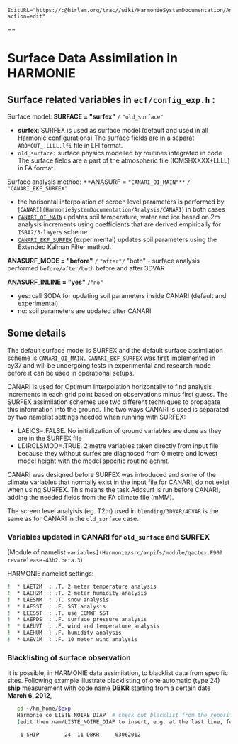```@meta
EditURL="https://:@hirlam.org/trac//wiki/HarmonieSystemDocumentation/Analysis/SurfaceAnalysis?action=edit"
```

==
# Surface Data Assimilation in HARMONIE

## Surface related variables in `ecf/config_exp.h` :


Surface model: **SURFACE = "surfex"** `/` `"old_surface"`
* **surfex**: SURFEX is used as surface model (default and used in all Harmonie configurations)
  The surface fields are in a separat `AROMOUT_.LLLL.lfi` file in LFI format. 
* `old_surface:` surface physics modelled by routines integrated in code
  The surface fields are a part of the atmospheric file (ICMSHXXXX+LLLL) in FA format.


Surface analysis method: **ANASURF = `"CANARI_OI_MAIN"**` `/` `"CANARI_EKF_SURFEX"`
* the horisontal interpolation of screen level parameters is performed by [`CANARI](HarmonieSystemDocumentation/Analysis/CANARI`) in both cases
* [`CANARI_OI_MAIN`](HarmonieSystemDocumentation/Analysis/CANARI_OI_MAIN) updates soil temperature, water and ice based on 2m analysis increments using coefficients that are derived empirically for `ISBA2/3-layers` scheme
* [`CANARI_EKF_SURFEX`](HarmonieSystemDocumentation/Analysis/CANARI_EKF_SURFEX) (experimental) updates soil parameters using the Extended Kalman Filter method.


**ANASURF_MODE = "before"** `/` `"after"/` "both" - surface analysis performed `before/after/both` before and after 3DVAR

**ANASURF_INLINE = "yes"** `/"no"`
* yes: call SODA for updating soil parameters inside CANARI (default and experimental)
* no: soil parameters are updated after CANARI


## Some details

The default surface model is SURFEX and the default surface assimilation scheme is `CANARI_OI_MAIN.` `CANARI_EKF_SURFEX` was first implemented in cy37 and will be undergoing tests in experimental and research mode before it can be used in operational setups.

CANARI is used for Optimum Interpolation horizontally to find analysis increments in each grid point based on observations minus first guess. The SURFEX assimilation schemes use two different techniques to propagate this information into the ground. The two ways CANARI is used is separated by two namelist settings needed when running with SURFEX:

* LAEICS=.FALSE.
 No initialization of ground variables are done as they are in the SURFEX file
* LDIRCLSMOD=.TRUE.
 2 metre variables taken directly from input file because they without surfex are diagnosed from 0 metre and lowest model height with the model specific routine achmt.

CANARI was designed before SURFEX was introduced and some of the climate variables that normally exist in the input file for CANARI, do not exist when using SURFEX. This means the task Addsurf is run before CANARI, adding the needed fields from the FA climate file (mMM).

The screen level analyisis (eg. T2m) used in `blending/3DVAR/4DVAR` is the same as for CANARI in the `old_surface` case.

### Variables updated in CANARI for `old_surface` and SURFEX

[Module of namelist `variables](Harmonie/src/arpifs/module/qactex.F90?rev=release-43h2.beta.3`)

HARMONIE namelist settings:
```bash
!  * LAET2M  : .T. 2 meter temperature analysis
!  * LAEH2M  : .T. 2 meter humidity analysis
!  * LAESNM  : .T. snow analysis
!  * LAESST  : .F. SST analysis
!  * LECSST  : .T. use ECMWF SST
!  * LAEPDS  : .F. surface pressure analysis
!  * LAEUVT  : .F. wind and temperature analysis
!  * LAEHUM  : .F. humidity analysis
!  * LAEV1M  : .F. 10 meter wind analysis
```

### Blacklisting of surface observation

It is possible, in HARMONIE data assimilation, to blacklist data from specific sites. Following example illustrate blacklisting of one automatic (type 24) **ship** measurement with code name **DBKR** starting from a certain date **March 6, 2012**,

```bash
   cd ~/hm_home/$exp
   Harmonie co LISTE_NOIRE_DIAP  # check out blacklist from the repository, e.g., source:Harmonie/nam/LISTE_NOIRE_DIAP
   (edit then nam/LISTE_NOIRE_DIAP to insert, e.g. at the last line, following

    1 SHIP        24  11 DBKR     03062012

```





